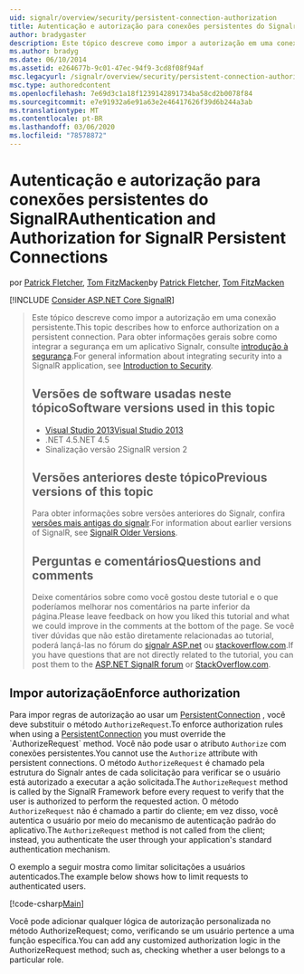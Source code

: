 ```yaml
---
uid: signalr/overview/security/persistent-connection-authorization
title: Autenticação e autorização para conexões persistentes do Signalr | Microsoft Docs
author: bradygaster
description: Este tópico descreve como impor a autorização em uma conexão persistente. Para obter informações gerais sobre como integrar a segurança em um aplicativo Signalr,...
ms.author: bradyg
ms.date: 06/10/2014
ms.assetid: e264677b-9c01-47ec-94f9-3cd8f08f94af
msc.legacyurl: /signalr/overview/security/persistent-connection-authorization
msc.type: authoredcontent
ms.openlocfilehash: 7e69d3c1a18f1239142891734ba58cd2b0078f84
ms.sourcegitcommit: e7e91932a6e91a63e2e46417626f39d6b244a3ab
ms.translationtype: MT
ms.contentlocale: pt-BR
ms.lasthandoff: 03/06/2020
ms.locfileid: "78578872"
---
```

# <a name="authentication-and-authorization-for-signalr-persistent-connections"></a><span data-ttu-id="2f132-104">Autenticação e autorização para conexões persistentes do SignalR</span><span class="sxs-lookup"><span data-stu-id="2f132-104">Authentication and Authorization for SignalR Persistent Connections</span></span>

<span data-ttu-id="2f132-105">por [Patrick Fletcher](https://github.com/pfletcher), [Tom FitzMacken](https://github.com/tfitzmac)</span><span class="sxs-lookup"><span data-stu-id="2f132-105">by [Patrick Fletcher](https://github.com/pfletcher), [Tom FitzMacken](https://github.com/tfitzmac)</span></span>

[!INCLUDE [Consider ASP.NET Core SignalR](~/includes/signalr/signalr-version-disambiguation.md)]

> <span data-ttu-id="2f132-106">Este tópico descreve como impor a autorização em uma conexão persistente.</span><span class="sxs-lookup"><span data-stu-id="2f132-106">This topic describes how to enforce authorization on a persistent connection.</span></span> <span data-ttu-id="2f132-107">Para obter informações gerais sobre como integrar a segurança em um aplicativo Signalr, consulte [introdução à segurança](introduction-to-security.md).</span><span class="sxs-lookup"><span data-stu-id="2f132-107">For general information about integrating security into a SignalR application, see [Introduction to Security](introduction-to-security.md).</span></span>
>
> ## <a name="software-versions-used-in-this-topic"></a><span data-ttu-id="2f132-108">Versões de software usadas neste tópico</span><span class="sxs-lookup"><span data-stu-id="2f132-108">Software versions used in this topic</span></span>
>
>
> - [<span data-ttu-id="2f132-109">Visual Studio 2013</span><span class="sxs-lookup"><span data-stu-id="2f132-109">Visual Studio 2013</span></span>](https://my.visualstudio.com/Downloads?q=visual%20studio%202013)
> - <span data-ttu-id="2f132-110">.NET 4.5</span><span class="sxs-lookup"><span data-stu-id="2f132-110">.NET 4.5</span></span>
> - <span data-ttu-id="2f132-111">Sinalização versão 2</span><span class="sxs-lookup"><span data-stu-id="2f132-111">SignalR version 2</span></span>
>
>
>
> ## <a name="previous-versions-of-this-topic"></a><span data-ttu-id="2f132-112">Versões anteriores deste tópico</span><span class="sxs-lookup"><span data-stu-id="2f132-112">Previous versions of this topic</span></span>
>
> <span data-ttu-id="2f132-113">Para obter informações sobre versões anteriores do Signalr, confira [versões mais antigas do signalr](../older-versions/index.md).</span><span class="sxs-lookup"><span data-stu-id="2f132-113">For information about earlier versions of SignalR, see [SignalR Older Versions](../older-versions/index.md).</span></span>
>
> ## <a name="questions-and-comments"></a><span data-ttu-id="2f132-114">Perguntas e comentários</span><span class="sxs-lookup"><span data-stu-id="2f132-114">Questions and comments</span></span>
>
> <span data-ttu-id="2f132-115">Deixe comentários sobre como você gostou deste tutorial e o que poderíamos melhorar nos comentários na parte inferior da página.</span><span class="sxs-lookup"><span data-stu-id="2f132-115">Please leave feedback on how you liked this tutorial and what we could improve in the comments at the bottom of the page.</span></span> <span data-ttu-id="2f132-116">Se você tiver dúvidas que não estão diretamente relacionadas ao tutorial, poderá lançá-las no fórum do [signalr ASP.net](https://forums.asp.net/1254.aspx/1?ASP+NET+SignalR) ou [stackoverflow.com](http://stackoverflow.com/).</span><span class="sxs-lookup"><span data-stu-id="2f132-116">If you have questions that are not directly related to the tutorial, you can post them to the [ASP.NET SignalR forum](https://forums.asp.net/1254.aspx/1?ASP+NET+SignalR) or [StackOverflow.com](http://stackoverflow.com/).</span></span>

## <a name="enforce-authorization"></a><span data-ttu-id="2f132-117">Impor autorização</span><span class="sxs-lookup"><span data-stu-id="2f132-117">Enforce authorization</span></span>

<span data-ttu-id="2f132-118">Para impor regras de autorização ao usar um [PersistentConnection](https://msdn.microsoft.com/library/microsoft.aspnet.signalr.persistentconnection(v=vs.111).aspx) , você deve substituir o método `AuthorizeRequest`.</span><span class="sxs-lookup"><span data-stu-id="2f132-118">To enforce authorization rules when using a [PersistentConnection](https://msdn.microsoft.com/library/microsoft.aspnet.signalr.persistentconnection(v=vs.111).aspx) you must override the `AuthorizeRequest` method.</span></span> <span data-ttu-id="2f132-119">Você não pode usar o atributo `Authorize` com conexões persistentes.</span><span class="sxs-lookup"><span data-stu-id="2f132-119">You cannot use the `Authorize` attribute with persistent connections.</span></span> <span data-ttu-id="2f132-120">O método `AuthorizeRequest` é chamado pela estrutura do Signalr antes de cada solicitação para verificar se o usuário está autorizado a executar a ação solicitada.</span><span class="sxs-lookup"><span data-stu-id="2f132-120">The `AuthorizeRequest` method is called by the SignalR Framework before every request to verify that the user is authorized to perform the requested action.</span></span> <span data-ttu-id="2f132-121">O método `AuthorizeRequest` não é chamado a partir do cliente; em vez disso, você autentica o usuário por meio do mecanismo de autenticação padrão do aplicativo.</span><span class="sxs-lookup"><span data-stu-id="2f132-121">The `AuthorizeRequest` method is not called from the client; instead, you authenticate the user through your application's standard authentication mechanism.</span></span>

<span data-ttu-id="2f132-122">O exemplo a seguir mostra como limitar solicitações a usuários autenticados.</span><span class="sxs-lookup"><span data-stu-id="2f132-122">The example below shows how to limit requests to authenticated users.</span></span>

[!code-csharp[Main](persistent-connection-authorization/samples/sample1.cs)]

<span data-ttu-id="2f132-123">Você pode adicionar qualquer lógica de autorização personalizada no método AuthorizeRequest; como, verificando se um usuário pertence a uma função específica.</span><span class="sxs-lookup"><span data-stu-id="2f132-123">You can add any customized authorization logic in the AuthorizeRequest method; such as, checking whether a user belongs to a particular role.</span></span>
